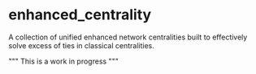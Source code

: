 # enhanced_centrality
A collection of unified enhanced network centralities built to effectively solve excess of ties in classical centralities. 

"""
This is a work in progress
"""
